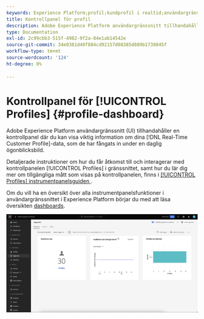 ```yaml
---
keywords: Experience Platform;profil;kundprofil i realtid;användargränssnitt;anpassning;profilpanel;instrumentpanel
title: Kontrollpanel för profil
description: Adobe Experience Platform användargränssnitt tillhandahåller en kontrollpanel där du kan visa viktig information om dina kundprofildata i realtid.
type: Documentation
exl-id: 2c99cbb3-515f-4982-9f2a-84e1ab14542e
source-git-commit: 34e0381d40f884cd92157d08385d889b1739845f
workflow-type: tm+mt
source-wordcount: '124'
ht-degree: 0%

---
```


# Kontrollpanel för [!UICONTROL Profiles] {#profile-dashboard}

Adobe Experience Platform användargränssnitt (UI) tillhandahåller en kontrollpanel där du kan visa viktig information om dina [!DNL Real-Time Customer Profile]-data, som de har fångats in under en daglig ögonblicksbild.

Detaljerade instruktioner om hur du får åtkomst till och interagerar med kontrollpanelen [!UICONTROL Profiles] i gränssnittet, samt hur du lär dig mer om tillgängliga mått som visas på kontrollpanelen, finns i [[!UICONTROL Profiles] instrumentpanelsguiden &#x200B;](../../dashboards/guides/profiles.md).

Om du vill ha en översikt över alla instrumentpanelsfunktioner i användargränssnittet i Experience Platform börjar du med att läsa översikten [dashboards](../../dashboards/home.md).

![Kontrollpanelen för profiler visas.](../images/profile-dashboard/dashboard-overview.png)
